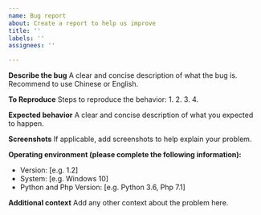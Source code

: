 ```yaml
---
name: Bug report
about: Create a report to help us improve
title: ''
labels: ''
assignees: ''

---
```


**Describe the bug**
A clear and concise description of what the bug is.
Recommend to use Chinese or English.

**To Reproduce**
Steps to reproduce the behavior:
1. 
2. 
3. 
4. 

**Expected behavior**
A clear and concise description of what you expected to happen.

**Screenshots**
If applicable, add screenshots to help explain your problem.

**Operating environment (please complete the following information):**
 - Version: [e.g. 1.2]
 - System: [e.g. Windows 10]
 - Python and Php Version: [e.g. Python 3.6, Php 7.1]

**Additional context**
Add any other context about the problem here.

